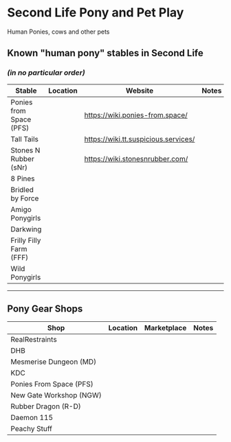 # Second Life Pony and Pet Play

Human Ponies, cows and other pets

## Known "human pony" stables in Second Life

### *(in no particular order)*

| Stable | Location | Website | Notes |
| ------ | -------- | ------- | ----- |
| Ponies from Space (PFS) |  | <https://wiki.ponies-from.space/> |
| Tall Tails |  | <https://wiki.tt.suspicious.services/> |
|Stones N Rubber (sNr) |  | <https://wiki.stonesnrubber.com/> |
| 8 Pines |
| Bridled by Force |
| Amigo Ponygirls |
| Darkwing |
| Frilly Filly Farm (FFF) |
| Wild Ponygirls |

-----

## Pony Gear Shops

| Shop | Location | Marketplace | Notes |
| ---- | -------- | ----------- | ----- |
| RealRestraints |
| DHB |
| Mesmerise Dungeon (MD) |
| KDC |
| Ponies From Space (PFS) |
| New Gate Workshop (NGW) |
| Rubber Dragon (R-D) |
| Daemon 115 |
| Peachy Stuff |
